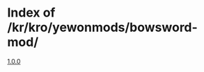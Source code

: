 # Index of /kr/kro/yewonmods/bowsword-mod/
[1.0.0](https://www.yewonmvn.kro.kr/kr/kro/yewonmods/bowsword-mod/1.0.0)